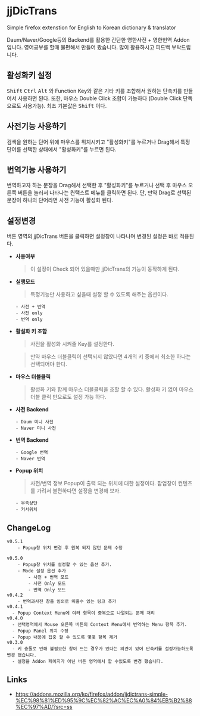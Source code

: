 # jjDicTrans
Simple firefox extenstion for English to Korean dictionary &amp; translator

Daum/Naver/Google등의 Backend를 활용한 간단한 영한사전 + 영한번역 Addon 입니다.
영어공부를 할때 불편해서 만들어 봤습니다. 많이 활용하시고 피드백 부탁드립니다.

## 활성화키 설정
<kbd>Shift</kbd> <kbd>Ctrl</kbd> <kbd>Alt</kbd> 와 Function Key와 같은 기타 키를 조합해서 원하는 단축키를 만들어서 사용하면 된다. 또한, 마우스 Double Click 조합이 가능하다 (Double Click 단독으로도 사용가능). 최초 기본값은 <kbd>Shift</kbd> 이다.

## 사전기능 사용하기
검색을 원하는 단어 위에 마우스를 위치시키고 "활성화키"를 누르거나 Drag해서 특정 단어를 선택한 상태에서  "활성화키"를 누르면 된다.

## 번역기능 사용하기
번역하고자 하는 문장을 Drag해서 선택한 후 "활성화키"를 누르거나 선택 후 마우스 오른쪽 버튼을 눌러서 나타나는 컨택스트 메뉴를 클릭하면 된다. 단, 만약 Drag로 선택된 문장이 하나의 단어라면 사전 기능이 활성화 된다.

## 설정변경
버튼 영역의 jjDicTrans 버튼을 클릭하면 설정창이 나타나며 변경된 설정은 바로 적용된다.

* **사용여부**

	> 이 설정이 Check 되어 있을때만 jjDicTrans의 기능이 동작하게 된다.

* **실행모드**

	> 특정기능만 사용하고 싶을때 설정 할 수 있도록 해주는 옵션이다.

	```
	- 사전 + 번역
	- 사전 only
	- 번역 only
	```

* **활설화 키 조합**

	> 사전을 활성화 시켜줄 Key를 설정한다.

	> 만약 마우스 더블클릭이 선택되지 않았다면 4개의 키 중에서 최소한 하나는 선택되어야 한다.

* **마우스 더블클릭**

	> 활성화 키와 함께 마우스 더블클릭을 조할 할 수 있다. 활성화 키 없이 마우스 더블 클릭 만으로도 설정 가능 하다.

* **사전 Backend**

	```
	- Daum 미니 사전
	- Naver 미니 사전
	```
* **번역 Backend**

	```
	- Google 번역
	- Naver 번역
	```

* **Popup 위치**

	> 사전/번역 정보 Popup이 출력 되는 위치에 대한 설정이다. 팜업창이 컨텐츠를 가려서 불편하다면 설정을 변경해 보자.

	```
	- 우측상단
	- 커서위치
	```


## ChangeLog
```
v0.5.1
	- Popup창 위치 변경 후 원복 되지 않던 문제 수정

v0.5.0
	- Popup창 위치를 설정할 수 있는 옵션 추가.
	- Mode 설정 옵션 추가
		- 사전 + 번역 모드
		- 사전 Only 모드
		- 번역 Only 모드
v0.4.2
	- 번역과사전 창을 임의로 띄울수 있는 링크 추가
v0.4.1
  - Popup Context Menu에 여러 항목이 중복으로 나열되는 문제 처리
v0.4.0
  - 선택영역에서 Mouse 오른쪽 버튼의 Context Menu에서 번역하는 Menu 항목 추가.
  - Popup Panel 위치 수정
  - Popup 내용에 집중 할 수 있도록 몇몇 항목 제거
v0.3.0
  - 키 충돌로 인해 불필요한 창이 뜨는 경우가 있다는 의견이 있어 단축키를 설정가능하도록 변경 했습니다.
  - 설정을 Addon 페이지가 아닌 버튼 영역에서 할 수있도록 변경 했습니다.
```

## Links
  * https://addons.mozilla.org/ko/firefox/addon/jjdictrans-simple-%EC%98%81%ED%95%9C%EC%82%AC%EC%A0%84%EB%B2%88%EC%97%AD/?src=ss
